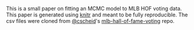 This is a small paper on fitting an MCMC model to MLB HOF voting data. This paper is generated 
using [knitr](http://yihui.name/knitr/) and meant to be fully reproducible. The csv files 
were cloned from [@cscheid](https://github.com/cscheid)'s
[mlb-hall-of-fame-voting](https://github.com/cscheid/mlb-hall-of-fame-voting?source=c) repo.